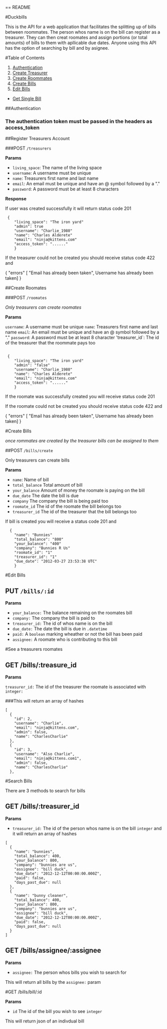 == README

#Duckbills

This is the API for a web application that facilitates the splitting up of bills between roommates.  The person whos name is on the bill can register as a treasurer.  They can then creat roomates and assign portions (or total amounts) of bills to them with apllicable due dates.  Anyone using this API has the option of searching by bill and by asignee.

#Table of Contents
1. [Authentication](#authenticate)
2. [Create Treasurer](#register)
3. [Create Roommates](#roommate)
4. [Create Bills](#create_bill)
5. [Edit Bills](#edit_bill)
* [Get Single Bill](#single_bill)

##Authentication <a id="authenticate"></a>
### The authentication token must be passed in the headers as access_token

##Register Treasurers Account <a id="register"></a>

###POST `/treasurers`

**Params**

- `living_space`: The name of the living space
- `username`: A username must be unique
- `name`: Treasurers first name and last name
- `email`: An email must be unique and have an @ symbol followed by a "."
- `password`: A password must be at least 8 characters

**Response**

If user was created successfully it will return status code 201

```
 {
	"living_space": "The iron yard"
	"admin": true
	"username": "Charlie_1980"
	"name": "Charles Alderete"
	"email": "ninja@kittens.com"
	"access_token": "......"
	}
```

If the treasurer could not be created you should receive status code 422 and 

{
	"errors" [
	"Email has already been taken", Username has already been taken]
}

##Create Roomates <a id="rommate"></a>

###POST `/roomates`

_Only treasurers can create roomates_

**Params**

`username`: A username must be unique
`name`: Treasurers first name and last name
`email`: An email must be unique and have an @ symbol followed by a "."
`password`: A password must be at least 8 character
'treasurer_id`: The id of the treasurer that the roommate pays too 

```

 {
	"living_space": "The iron yard"
	"admin": "false"
	"username": "Charlie_1980"
	"name": "Charles Alderete"
	"email": "ninja@kittens.com"
	"access_token": "......"
	}
```

If the roomate was successfully created you will receive status code 201

If the roomate could not be created you should receive status code 422 and 

{
	"errors" [
	"Email has already been taken", Username has already been taken]
}

#Create Bills <a id="create_bill"></a>

_once rommates are created by the treasurer bills can be assigned to them_

##POST `/bills/create`

Only treasurers can create bills

**Params**

* `name`: Name of bill 
* `total_balance` Total amount of bill
* `your_balance` Amount of money the roomate is paying on the bill
* `due_date` The date the bill is due
* `company` The company the bill is being paid too
* `roomate_id` The id of the roomate the bill belongs too
* `treasurer_id` The id of the treasurer that the bill belongs too

If bill is created you will receive a status code 201 and 

```
  {
	"name": "Bunnies"
	"total_balance": "800"
	"your_balance": "400"
	"company": "Bunnies R Us"
	"roomate_id": "1"
	"treasurer_id": "1"
	"due_date": "2012-03-27 23:53:38 UTC"
	}
```
#Edit Bills <a id="edit_bill"></a>

## PUT `/bills/:id`

**Params**

* `your_balance:` The balance remaining on the roomates bill
* `company:` The company the bill is paid to
* `treasurer_id:` The id of whos name is on the bill
* `due_date:` The date the bill is due in `.datetime`
* `paid:` A `boolean` marking wheather or not the bill has been paid
* `assignee:` A roomate who is contributing to this bill

#See a treasurers roomates

## GET /bills/:treasure_id

**Params**

`treasurer_id:` The id of the treasurer the roomate is associated with `integer:`

###This will return an array of hashes

```
[
  {
    "id": 2,
    "username": "Charlie",
    "email": "ninja@kittens.com",
    "admin": false,
    "name": "CharlesCharlie"
  },
  {
    "id": 3,
    "username": "Also Charlie",
    "email": "ninja@kittens.com1",
    "admin": false,
    "name": "CharlesCharlie"
  },
```

#Search Bills

There are 3 methods to search for bills

## GET /bills/:treasurer_id 

**Params**

* `treasurer_id:` The id of the person whos name is on the bill `integer` and it will return an array of hashes

```
[
  {
    "name": "bunnies",
    "total_balance": 400,
    "your_balance": 800,
    "company": "bunnies are us",
    "assignee": "bill duck",
    "due_date": "2012-12-12T00:00:00.000Z",
    "paid": false,
    "days_past_due": null
  },
  {
    "name": "bunny cleaner",
    "total_balance": 400,
    "your_balance": 800,
    "company": "bunnies are us",
    "assignee": "bill duck",
    "due_date": "2012-12-12T00:00:00.000Z",
    "paid": false,
    "days_past_due": null
  }
]
```

## GET /bills/assignee/:assignee

**Params**

* `assignee:` The person whos bills you wish to search for

This will return all bills by the `assignee:` param

#GET /bills/bill/:id <a id="single_bill"></a>

**Params**

* `id` The id of the bill you wish to see `integer`

This will return json of an indivdual bill


